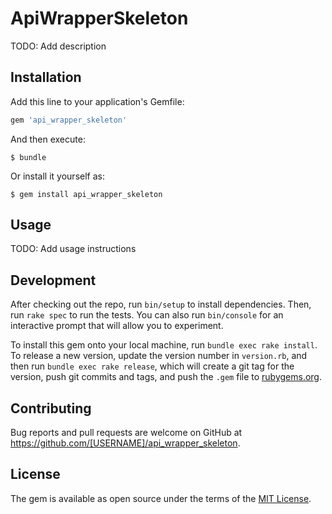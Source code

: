 # ApiWrapperSkeleton

TODO: Add description

## Installation

Add this line to your application's Gemfile:

```ruby
gem 'api_wrapper_skeleton'
```

And then execute:

    $ bundle

Or install it yourself as:

    $ gem install api_wrapper_skeleton

## Usage

TODO: Add usage instructions

## Development

After checking out the repo, run `bin/setup` to install dependencies. Then, run `rake spec` to run the tests. You can also run `bin/console` for an interactive prompt that will allow you to experiment.

To install this gem onto your local machine, run `bundle exec rake install`. To release a new version, update the version number in `version.rb`, and then run `bundle exec rake release`, which will create a git tag for the version, push git commits and tags, and push the `.gem` file to [rubygems.org](https://rubygems.org).

## Contributing

Bug reports and pull requests are welcome on GitHub at https://github.com/[USERNAME]/api_wrapper_skeleton.

## License

The gem is available as open source under the terms of the [MIT License](http://opensource.org/licenses/MIT).
